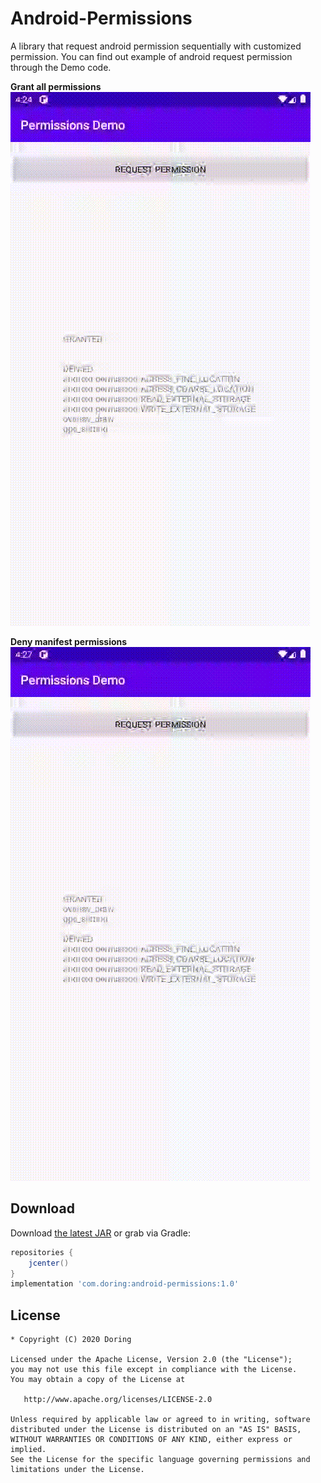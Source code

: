 

Android-Permissions
=======

A library that request android permission sequentially with customized permission.
You can find out example of android request permission through the Demo code.

**Grant all permissions**
![](static/all_grant.gif)

**Deny manifest permissions**
![](static/deny_manifest_permission.gif)


Download
--------

Download [the latest JAR][1] or grab via Gradle:
```groovy
repositories {
    jcenter()
}
implementation 'com.doring:android-permissions:1.0'
```


License
--------

    * Copyright (C) 2020 Doring

    Licensed under the Apache License, Version 2.0 (the "License");
    you may not use this file except in compliance with the License.
    You may obtain a copy of the License at

       http://www.apache.org/licenses/LICENSE-2.0

    Unless required by applicable law or agreed to in writing, software
    distributed under the License is distributed on an "AS IS" BASIS,
    WITHOUT WARRANTIES OR CONDITIONS OF ANY KIND, either express or implied.
    See the License for the specific language governing permissions and
    limitations under the License.


 [1]: https://dl.bintray.com/doring/maven/com/doring/android-permissions/1.0
